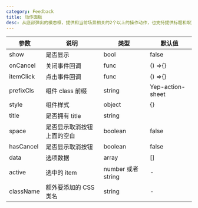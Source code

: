 ```yaml
---
category: Feedback
title: 动作面板
desc: 从底部弹出的模态框，提供和当前场景相关的2个以上的操作动作，也支持提供标题和取消按钮，内置固定的展示样式，不支持特别灵活的定制
---
```


<DEMO>

| 参数      | 说明                       | 类型               | 默认值           |
| --------- | -------------------------- | ------------------ | ---------------- |
| show      | 是否显示                   | bool               | false            |
| onCancel  | 关闭事件回调               | func               | () =>{}          |
| itemClick | 点击事件回调               | func               | () =>{}          |
| prefixCls | 组件 class 前缀            | string             | Yep-action-sheet |
| style     | 组件样式                   | object             | {}               |
| title     | 是否拥有 title             | string             |
| space     | 是否显示取消按钮上面的空白 | boolean            | false            |
| hasCancel | 是否显示取消按钮           | boolean            | false            |
| data      | 选项数据                   | array              | []               |
| active    | 选中的 item                | number 或者 string | -                |
| className | 额外要添加的 CSS 类名      | string             | -                |
